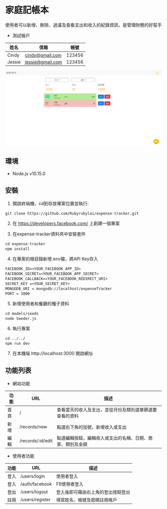# 家庭記帳本
使用者可以新增、刪除、過濾及查看支出和收入的紀錄資訊，是管理財務的好幫手

+ 測試帳戶

|姓名|信箱|帳號|
|----|---|----|
|Cindy|cindy@gmail.com|123456|
|Jessie|jessie@gmail.com|123456|

![image](https://github.com/Rubyrubylai/expense-tracker/blob/master/restraurant.PNG)

## 環境
+ Node.js v10.15.0

## 安裝
1. 開啟終端機，cd到存放專案位置並執行:
```
git clone https://github.com/Rubyrubylai/expense-tracker.git
```

2. 在 https://developers.facebook.com/ 上創建一個專案

3. 在expense-tracker資料夾中安裝套件
```
cd expense-tracker
npm install
```

4. 在專案的根目錄新增.env檔，將API Key存入
```
FACEBOOK_ID=<YOUR_FACEBOOK_APP_ID>
FACEBOOK_SECRET=<YOUR_FACEBOOK_APP_SECRET>
FACEBOOK_CALLBACK=<YOUR_FACEBOOK_REDIRECT_URI>
SECRET_KEY =<YOUR_SECRET_KEY>
MONGODB_URI = mongodb://localhost/expenseTracker
PORT = 3000
```

5. 新增使用者和餐廳的種子資料
```
cd models/seeds
node Seeder.js
```

6. 執行專案
```
cd ../../
npm run dev
```

7. 在本機端 http://localhost:3000 開啟網址

## 功能列表
+ 網站功能

|功能|URL|描述|
|----|---|----|
|首頁|/|查看當天的收入及支出，並從月份及類別選單篩選要查看的資料|
|新增|/records/new|點選右下角的加號，新增收入或支出|
|編輯|/records/:id/edit|點選編輯按鈕，編輯收入或支出的名稱、日期、商家、類別及金額|

+ 使用者功能

|功能|URL|描述|
|----|---|----|
|登入|/users/login|使用者登入|
|登入|/auth/facebook|FB使用者登入|
|登出|/users/logout|登入後即可藉由右上角的登出按鈕登出|
|註冊|/users/register|填寫姓名、帳號及密碼註冊帳戶|